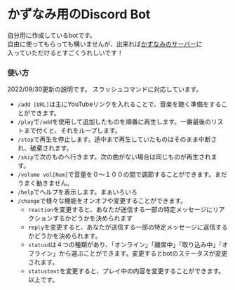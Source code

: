 # かずなみ用のDiscord Bot
自分用に作成しているbotです。  
自由に使ってもらっても構いませんが、出来れば[かずなみのサーバー](https://discord.gg/WEJGnEMhJJ)に  
入っていただけるとすごくうれしいです！  

### 使い方
2022/09/30更新の説明です。
スラッシュコマンドに対応しています。
- `/add [URL]`は主にYouTubeリンクを入れることで、音楽を聴く準備をすることができます。
- `/play`で`/add`を使用して追加したものを順番に再生します。一番最後のリストまで付くと、それをループします。
- `/stop`で再生を停止します。途中まで再生していたものはそのまま中断され、破棄されます。
- `/skip`で次のものへ行きます。次の曲がない場合は同じものが再生されます。
- `/volume vol[Num]`で音量を０～１００の間で調節することができます。まだうまく動きません。
- `/help`でヘルプを表示します。まぁいろいろ
- `/change`で様々な機能をオンオフや変更することができます。
    - `reaction`を変更すると、あなたが送信する一部の特定メッセージにリアクションするかどうかを決められます
    - `reply`を変更すると、あなたが送信する一部の特定メッセージに返信するかどうかを決められます。
    - `statusd`は４つの種類があり、「オンライン」「離席中」「取り込み中」「オフライン」から選ぶことができます。変更するとbotのステータスが変更されます。
    - `statustext`を変更すると、プレイ中の内容を変更することができます。
以上です。